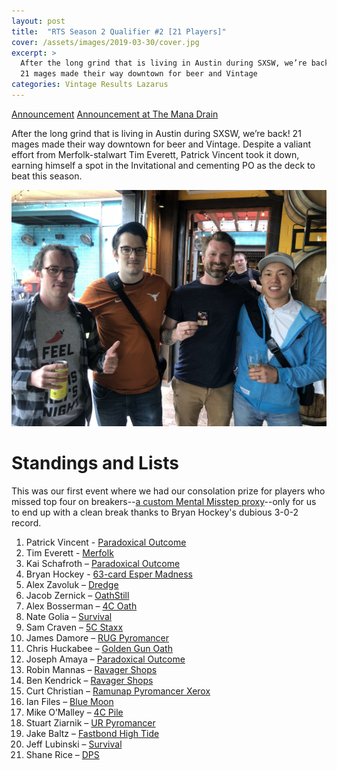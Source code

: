 ```yaml
---
layout: post
title:  "RTS Season 2 Qualifier #2 [21 Players]"
cover: /assets/images/2019-03-30/cover.jpg
excerpt: >
  After the long grind that is living in Austin during SXSW, we’re back!
  21 mages made their way downtown for beer and Vintage
categories: Vintage Results Lazarus
---
```


[Announcement](/announce/2019-03-30)
[Announcement at The Mana Drain](http://www.themanadrain.com/topic/2456/3-30-romancing-the-stones-proxy-vintage-austin-tx)

After the long grind that is living in Austin during SXSW, we’re back! 21 mages made their way
downtown for beer and Vintage. Despite a valiant effort from Merfolk-stalwart Tim Everett,
Patrick Vincent took it down, earning himself a spot in the Invitational and cementing PO as
the deck to beat this season.

![](/assets/images/2019-03-30/top4.jpg)

# Standings and Lists

This was our first event where we had our consolation prize for players who missed top four
on breakers--[a custom Mental Misstep proxy](/assets/images/misstep.jpg)--only for us to end
up with a clean break thanks to Bryan Hockey's dubious 3-0-2 record.

1. Patrick Vincent - [Paradoxical Outcome](/assets/images/2019-03-30/1PatrickVincentPO.jpg)
2. Tim Everett - [Merfolk](/assets/images/2019-03-30/2TimEverettMerfolk.jpg)
3. Kai Schafroth – [Paradoxical Outcome](/assets/images/2019-03-30/3KaiSchafrothPO.jpg)
4. Bryan Hockey - [63-card Esper Madness](/assets/images/2019-03-30/4BryanHockeyBomberman.jpg)
5. Alex Zavoluk – [Dredge](/assets/images/2019-03-30/5AlexZavolukDredge.jpg)
6. Jacob Zernick – [OathStill](/assets/images/2019-03-30/6JacobZernickOathStill.jpg)
7. Alex Bosserman – [4C Oath](/assets/images/2019-03-30/7AlexBossermanOath.jpg)
8. Nate Golia – [Survival](/assets/images/2019-03-30/8NateGoliaSurvival.jpg)
9. Sam Craven – [5C Staxx](/assets/images/2019-03-30/9SamCravenStaxx.jpg)
10. James Damore – [RUG Pyromancer](/assets/images/2019-03-30/10JamesDamoreXerox.jpg)
11. Chris Huckabee – [Golden Gun Oath](/assets/images/2019-03-30/11ChrisHuckabeeOath.jpg)
12. Joseph Amaya – [Paradoxical Outcome](/assets/images/2019-03-30/12JosephAmayaPO.jpg)
13. Robin Mannas – [Ravager Shops](/assets/images/2019-03-30/13RobinMannasShops.jpg)
14. Ben Kendrick – [Ravager Shops](/assets/images/2019-03-30/14BenKendrickShops.jpg)
15. Curt Christian – [Ramunap Pyromancer Xerox](/assets/images/2019-03-30/15CurtChristianXerox.jpg)
16. Ian Files – [Blue Moon](/assets/images/2019-03-30/16IanFilesMoon.jpg)
17. Mike O’Malley – [4C Pile](/assets/images/2019-03-30/17MikeOMalley4C.jpg)
18. Stuart Ziarnik – [UR Pyromancer](/assets/images/2019-03-30/18StuartZiarnikXerox.jpg)
19. Jake Baltz – [Fastbond High Tide](/assets/images/2019-03-30/19JakeBaltzHighTide.jpg)
20. Jeff Lubinski – [Survival](/assets/images/2019-03-30/20JeffLubinskiSurvival.jpg)
21. Shane Rice – [DPS](/assets/images/2019-03-30/21ShaneRiceDPS.jpg)

